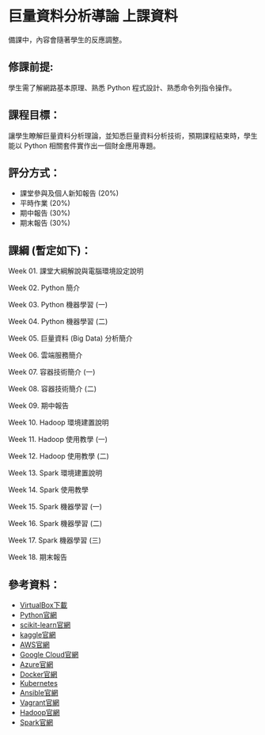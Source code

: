 # 巨量資料分析導論 上課資料

備課中，內容會隨著學生的反應調整。

## 修課前提:

學生需了解網路基本原理、熟悉 Python 程式設計、熟悉命令列指令操作。 

## 課程目標：

讓學生瞭解巨量資料分析理論，並知悉巨量資料分析技術，預期課程結束時，學生能以 Python 相關套件實作出一個財金應用專題。

## 評分方式：

* 課堂參與及個人新知報告 (20%)
* 平時作業 (20%)
* 期中報告 (30%)
* 期末報告 (30%)

## 課綱 (暫定如下)：

Week 01. 課堂大綱解說與電腦環境設定說明

Week 02. Python 簡介

Week 03. Python 機器學習 (一)

Week 04. Python 機器學習 (二)

Week 05. 巨量資料 (Big Data) 分析簡介

Week 06. 雲端服務簡介

Week 07. 容器技術簡介 (一)

Week 08. 容器技術簡介 (二)

Week 09. 期中報告

Week 10. Hadoop 環境建置說明

Week 11. Hadoop 使用教學 (一)

Week 12. Hadoop 使用教學 (二)

Week 13. Spark 環境建置說明

Week 14. Spark 使用教學

Week 15. Spark 機器學習 (一)

Week 16. Spark 機器學習 (二)

Week 17. Spark 機器學習 (三)

Week 18. 期末報告

## 參考資料：

* [VirtualBox下載](https://www.virtualbox.org/wiki/Downloads)
* [Python官網](https://www.python.org/)
* [scikit-learn官網](http://scikit-learn.org/stable/)
* [kaggle官網](https://www.kaggle.com/)
* [AWS官網](https://aws.amazon.com/tw/)
* [Google Cloud官網](https://cloud.google.com/)
* [Azure官網](https://azure.microsoft.com/zh-tw/)
* [Docker官網](https://www.docker.com/)
* [Kubernetes](https://kubernetes.io/)
* [Ansible官網](https://www.ansible.com/)
* [Vagrant官網](https://www.vagrantup.com/)
* [Hadoop官網](http://hadoop.apache.org/)
* [Spark官網](https://spark.apache.org/)
